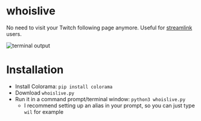 # whoislive

No need to visit your Twitch following page anymore. Useful for [streamlink](https://github.com/streamlink/streamlink) users.

![terminal output](http://i.imgur.com/Ysz5epa.png)

# Installation

- Install Colorama: `pip install colorama`
- Download `whoislive.py`
- Run it in a command prompt/terminal window: `python3 whoislive.py`
	- I recommend setting up an alias in your prompt, so you can just type `wil` for example